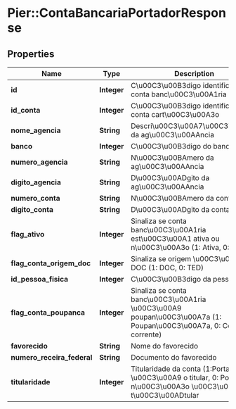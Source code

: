 # Pier::ContaBancariaPortadorResponse

## Properties
Name | Type | Description | Notes
------------ | ------------- | ------------- | -------------
**id** | **Integer** | C\u00C3\u00B3digo identificador da conta banc\u00C3\u00A1ria | [optional] 
**id_conta** | **Integer** | C\u00C3\u00B3digo identificador da conta cart\u00C3\u00A3o | [optional] 
**nome_agencia** | **String** | Descri\u00C3\u00A7\u00C3\u00A3o da ag\u00C3\u00AAncia | [optional] 
**banco** | **Integer** | C\u00C3\u00B3digo do banco | [optional] 
**numero_agencia** | **String** | N\u00C3\u00BAmero da ag\u00C3\u00AAncia | [optional] 
**digito_agencia** | **String** | D\u00C3\u00ADgito da ag\u00C3\u00AAncia | [optional] 
**numero_conta** | **String** | N\u00C3\u00BAmero da conta | [optional] 
**digito_conta** | **String** | D\u00C3\u00ADgito da conta | [optional] 
**flag_ativo** | **Integer** | Sinaliza se conta banc\u00C3\u00A1ria est\u00C3\u00A1 ativa ou n\u00C3\u00A3o (1: Ativa, 0: Inativa) | [optional] 
**flag_conta_origem_doc** | **Integer** | Sinaliza se origem \u00C3\u00A9 DOC (1: DOC, 0: TED) | [optional] 
**id_pessoa_fisica** | **Integer** | C\u00C3\u00B3digo da pessoa | [optional] 
**flag_conta_poupanca** | **Integer** | Sinaliza se conta banc\u00C3\u00A1ria \u00C3\u00A9 poupan\u00C3\u00A7a (1: Poupan\u00C3\u00A7a, 0: Conta corrente) | [optional] 
**favorecido** | **String** | Nome do favorecido | [optional] 
**numero_receira_federal** | **String** | Documento do favorecido | [optional] 
**titularidade** | **Integer** | Titularidade da conta (1:Portador \u00C3\u00A9 o titular, 0: Portador n\u00C3\u00A3o \u00C3\u00A9 o t\u00C3\u00ADtular | [optional] 


